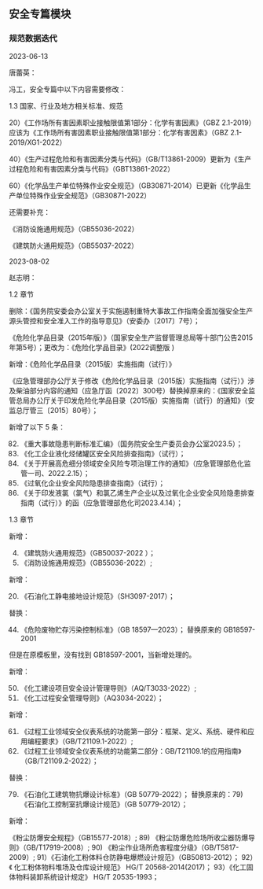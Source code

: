 ## 安全专篇模块

### 规范数据迭代

2023-06-13

唐蕾英：

冯工，安全专篇中以下内容需要修改：

1.3 国家、行业及地方相关标准、规范

20）《工作场所有害因素职业接触限值第1部分：化学有害因素》（GBZ 2.1-2019）应该为《工作场所有害因素职业接触限值第1部分：化学有害因素》（GBZ 2.1-2019/XG1-2022）

40）《生产过程危险和有害因素分类与代码》（GB/T13861-2009）更新为《生产过程危险和有害因素分类与代码》（GBT13861-2022）

60）《化学品生产单位特殊作业安全规范》（GB30871-2014）已更新《化学品生产单位特殊作业安全规范》（GB30871-2022）

还需要补充：

《消防设施通用规范》（GB55036-2022）

《建筑防火通用规范》（GB55037-2022）

2023-08-02

赵志明：

1.2 章节

删除：《国务院安委会办公室关于实施遏制重特大事故工作指南全面加强安全生产源头管控和安全准入工作的指导意见》（安委办〔2017〕7号）；

《危险化学品目录（2015年版）》（国家安全生产监督管理总局等十部门公告2015年第5号）；更改为：《危险化学品目录》(2022调整版 )

新增：《危险化学品目录（2015版）实施指南（试行）》 

《应急管理部办公厅关于修改《危险化学品目录（2015版）实施指南（试行）》涉及柴油部分内容的通知（应急厅函〔2022〕300号）替换掉原来的：《国家安全监管总局办公厅关于印发危险化学品目录（2015版）实施指南（试行）的通知》（安监总厅管三〔2015〕80号）；

新增了以下 5 条：

82) 《重大事故隐患判断标准汇编》（国务院安全生产委员会办公室2023.5）； 
83) 《化工企业液化烃储罐区安全风险排查指南》（试行）； 
84) 《关于开展高危细分领域安全风险专项治理工作的通知》（应急管理部危化监管一司、2022.2.15）； 
85) 《过氧化企业安全风险隐患排查指南》（试行）； 
86) 《关于印发液氯（氯气）和氯乙烯生产企业以及过氧化企业安全风险隐患排查指南（试行）》的函（应急管理部危化司2023.4.14）； 

1.3 章节

新增：

4) 《建筑防火通用规范》（GB50037-2022 ）； 
5) 《消防设施通用规范》（GB55036-2022）; 

新增：

20) 《石油化工静电接地设计规范》（SH3097-2017）； 

替换：

44) 《危险废物贮存污染控制标准》（GB 18597—2023）； 替换原来的 GB18597-2001

但是在原模板里，没有找到 GB18597-2001，当新增处理的。

新增：

50) 《化工建设项目安全设计管理导则》（AQ/T3033-2022）; 
51) 《化工过程安全管理导则》（AQ3034-2022）；  

新增：

61) 《过程工业领域安全仪表系统的功能第一部分：框架、定义、系统、硬件和应用编程要求》（GB/T21109.1-2022）; 
62) 《过程工业领域安全仪表系统的功能第二部分：GB/T21109.1的应用指南》（GB/T21109.2-2022）； 

替换：

79) 《石油化工建筑物抗爆设计标准》（GB 50779-2022）； 替换原来的：79) 《石油化工控制室抗爆设计规范》（GB 50779-2012）；

新增：

《粉尘防爆安全规程》（GB15577-2018）; 
89) 《粉尘防爆危险场所收尘器防爆导则》（GB/T17919-2008）; 
90) 《粉尘作业场所危害程度分级》（GB/T5817-2009）; 
91）《石油化工粉体料仓防静电爆燃设计规范》（GB50813-2012）； 
92）《 化工粉体物料堆场及仓库设计规范》 HG/T 20568-2014(2017)； 
93）《化工固体物料装卸系统设计规定》 HG/T 20535-1993； 


